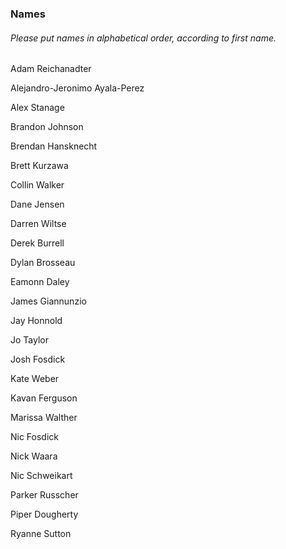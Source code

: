 ### Names
###### *Please put names in alphabetical order, according to first name.*

Adam Reichanadter

Alejandro-Jeronimo Ayala-Perez

Alex Stanage

Brandon Johnson

Brendan Hansknecht

Brett Kurzawa

Collin Walker

Dane Jensen

Darren Wiltse

Derek Burrell

Dylan Brosseau

Eamonn Daley

James Giannunzio

Jay Honnold

Jo Taylor

Josh Fosdick

Kate Weber

Kavan Ferguson

Marissa Walther

Nic Fosdick

Nick Waara

Nic Schweikart 

Parker Russcher

Piper Dougherty

Ryanne Sutton